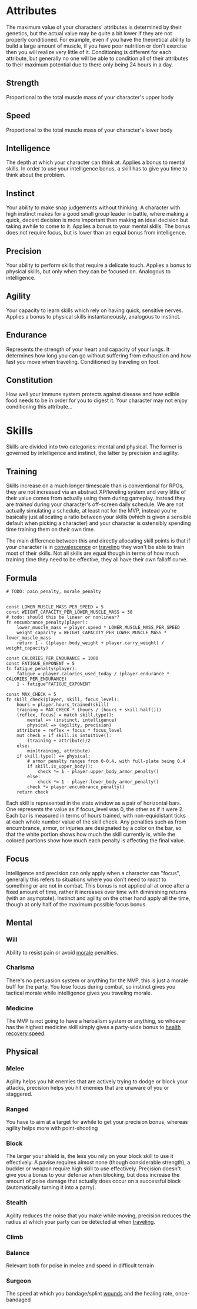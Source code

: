 # Attributes
The maximum value of your characters' attributes is determined by their genetics, but the actual value may be quite a bit lower if they are not properly conditioned. For example, even if you have the theoretical ability to build a large amount of muscle, if you have poor nutrition or don't exercise then you will realize very little of it. Conditioning is different for each attribute, but generally no one will be able to condition all of their attributes to their maximum potential due to there only being 24 hours in a day.
## Strength
Proportional to the total muscle mass of your character's upper body
## Speed
Proportional to the total muscle mass of your character's lower body
## Intelligence
The depth at which your character can think at. Applies a bonus to mental skills. In order to use your intelligence bonus, a skill has to give you time to think about the problem.
## Instinct
Your ability to make snap judgements without thinking. A character with high instinct makes for a good small group leader in battle, where making a quick, decent decision is more important than making an ideal decision but taking awhile to come to it. Applies a bonus to your mental skills. The bonus does not require focus, but is lower than an equal bonus from intelligence.
## Precision
Your ability to perform skills that require a delicate touch. Applies a bonus to physical skills, but only when they can be focused on. Analogous to intelligence.
## Agility
Your capacity to learn skills which rely on having quick, sensitive nerves. Applies a bonus to physical  skills instantaneously, analogous to instinct.
## Endurance
Represents the strength of your heart and capacity of your lungs. It determines how long you can go without suffering from exhaustion and how fast you move when traveling. Conditioned by traveling on foot.
## Constitution
How well your immune system protects against disease and how edible food needs to be in order for you to digest it. Your character may not enjoy conditioning this attribute...

# Skills
Skills are divided into two categories: mental and physical. The former is governed by intelligence and instinct, the latter by precision and agility.
## Training
Skills increase on a much longer timescale than is conventional for RPGs, they are not increased via an abstract XP/leveling system and very little of their value comes from actually using them during gameplay. Instead they are *trained* during your character's off-screen daily schedule. We are not actually simulating a schedule, at least not for the MVP, instead you're basically just allocating a ratio between your skills (which is given a sensible default when picking a character) and your character is ostensibly spending time training them on their own time.

The main difference between this and directly allocating skill points is that if your character is in [convalescence](Health) or [traveling](Travel) they won't be able to train most of their skills. Not all skills are equal though in terms of how much training time they need to be effective, they all have their own falloff curve.

## Formula
```
# TODO: pain_penalty, morale_penalty


const LOWER_MUSCLE_MASS_PER_SPEED = 5
const WEIGHT_CAPACITY_PER_LOWER_MUSCLE_MASS = 30
# todo: should this be linear or nonlinear?
fn encumbrance_penalty(player):
	lower_muscle_mass = player.speed * LOWER_MUSCLE_MASS_PER_SPEED
	weight_capacity = WEIGHT_CAPACITY_PER_LOWER_MUSCLE_MASS * lower_muscle_mass
	return 1 - ((player.body_weight + player.carry_weight) / weight_capacity)

const CALORIES_PER_ENDURANCE = 1000
const FATIGUE_EXPONENT = 5
fn fatigue_penalty(player):
	fatigue = player.calories_used_today / (player.endurance * CALORIES_PER_ENDURANCE)
	1 - fatigue^FATIGUE_EXPONENT

const MAX_CHECK = 5
fn skill_check(player, skill, focus_level):
	hours = player.hours_trained(skill)
	training = MAX_CHECK * (hours / (hours + skill.half()))
	(reflex, focus) = match skill.type():
		mental => (instinct, intelligence)
		physical => (agility, precision)
	attribute = reflex + focus * focus_level
	mut check = if skill.is_intuitive():
		(training + attribute)/2
	else:
		min(training, attribute)
	if skill.type() == physical:
		# armor penalty ranges from 0-0.4, with full-plate being 0.4
		if skill.is_upper_body():
			check *= 1 - player.upper_body_armor_penalty()
		else:
			check *= 1 - player.lower_body_armor_penalty()
		check *= player.encumbrance_penalty()
	return check
```

Each skill is represented in the stats window as a pair of horizontal bars. One represents the value as if focus_level was 0, the other as if it were 2. Each bar is measured in terms of hours trained, with non-equidistant ticks at each whole number value of the skill check. Any penalties such as from encumbrance, armor, or injuries are designated by a color on the bar, so that the white portion shows how much the skill currently is, while the colored portions show how much each penalty is affecting the final value.



## Focus
Intelligence and precision can only apply when a character can "focus", generally this refers to situations where you don't need to *react* to something or are not in combat. This bonus is not applied all at once after a fixed amount of time, rather it increases over time with diminishing returns (with an asymptote). Instinct and agility on the other hand apply all the time, though at only half of the maximum possible focus bonus.

## Mental
### Will
Ability to resist pain or avoid [morale](Morale) penalties.
### Charisma
There's no persuasion system or anything for the MVP, this is just a morale buff for the party. You lose focus during combat, so instinct gives you tactical morale while intelligence gives you traveling morale.
### Medicine
The MVP is not going to have a herbalism system or anything, so whoever has the highest medicine skill simply gives a party-wide bonus to [health recovery speed](Health).
## Physical
### Melee
Agility helps you hit enemies that are actively trying to dodge or block your attacks, precision helps you hit enemies that are unaware of you or staggered.
### Ranged
You have to aim at a target for awhile to get your precision bonus, whereas agility helps more with point-shooting
### Block
The larger your shield is, the less you rely on your block skill to use it effectively. A pavise requires almost none (though considerable strength), a buckler or weapon require high skill to use effectively. Precision doesn't give you a bonus to your defense when blocking, but does increase the amount of poise damage that actually does occur on a successful block (automatically turning it into a parry).
### Stealth
Agility reduces the noise that you make while moving, precision reduces the radius at which your party can be detected at when [traveling](Travel).
### Climb
### Balance
Relevant both for poise in melee and speed in difficult terrain
### Surgeon
The speed at which you bandage/splint [wounds](Health) and the healing rate, once-bandaged